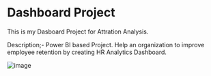 # Dashboard Project 
This is my Dasboard Project for Attration Analysis.

Description;- Power BI based Project. Help an organization to improve employee retention by creating HR Analytics Dashboard.



![image](https://github.com/shardulp123/Dashboard/assets/118655770/3ed7a6e3-a3a5-4b1b-bf69-71b455b84ca8)
